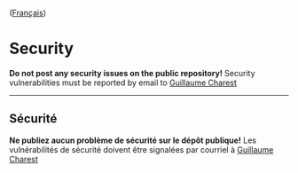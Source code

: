 ([Français](#sécurité))

# Security

**Do not post any security issues on the public repository!** Security vulnerabilities must be reported by email to [Guillaume Charest](mailto:guillaume.charest@tbs-sct.gc.ca)

______________________

## Sécurité

**Ne publiez aucun problème de sécurité sur le dépôt publique!** Les vulnérabilités de sécurité doivent être signalées par courriel à [Guillaume Charest](mailto:guillaume.charest@tbs-sct.gc.ca)
